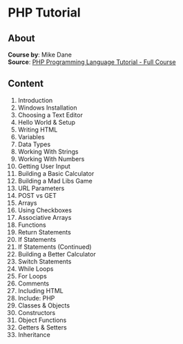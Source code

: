 # PHP Tutorial
## About
**Course by**: Mike Dane  
**Source**: [PHP Programming Language Tutorial - Full Course](https://youtu.be/OK_JCtrrv-c)

## Content
1. Introduction
2. Windows Installation
3. Choosing a Text Editor
4. Hello World & Setup
5. Writing HTML
6. Variables
7. Data Types
8. Working With Strings
9. Working With Numbers
10. Getting User Input
11. Building a Basic Calculator
12. Building a Mad Libs Game
13. URL Parameters
14. POST vs GET
15. Arrays
16. Using Checkboxes
17. Associative Arrays
18. Functions
19. Return Statements
20. If Statements
21. If Statements (Continued)
22. Building a Better Calculator
23. Switch Statements
24. While Loops
25. For Loops
26. Comments
27. Including HTML
28. Include: PHP
29. Classes & Objects
30. Constructors
31. Object Functions
32. Getters & Setters
33. Inheritance
